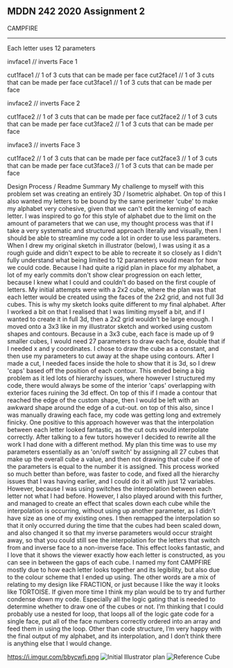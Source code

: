## MDDN 242 2020 Assignment 2


CAMPFIRE
_________________________________________________________________________________

Each letter uses 12 parameters

invface1 // inverts Face 1

cut1face1 // 1 of 3 cuts that can be made per face
cut2face1 // 1 of 3 cuts that can be made per face
cut3face1 // 1 of 3 cuts that can be made per face

invface2 // inverts Face 2

cut1face2 // 1 of 3 cuts that can be made per face
cut2face2 // 1 of 3 cuts that can be made per face
cut3face2 // 1 of 3 cuts that can be made per face

invface3 // inverts Face 3

cut1face2 // 1 of 3 cuts that can be made per face
cut2face3 // 1 of 3 cuts that can be made per face
cut3face3 // 1 of 3 cuts that can be made per face

Design Process / Readme Summary
My challenge to myself with this problem set was creating an entirely 3D / Isometric alphabet. On top of this I also wanted my letters to be bound by the same perimeter 'cube' to make my alphabet very cohesive, given that we can't edit the kerning of each letter. I was inspired to go for this style of alphabet due to the limit on the amount of parameters that we can use, my thought process was that if I take a very systematic and structured approach literally and visually, then I should be able to streamline my code a lot in order to use less parameters.
When I drew my original sketch in illustrator (below), I was using it as a rough guide and didn't expect to be able to recreate it so closely as I didn't fully understand what being limited to 12 parameters would mean for how we could code. Because I had quite a rigid plan in place for my alphabet, a lot of my early commits don't show clear progression on each letter, because I knew what I could and couldn’t do based on the first couple of letters. 
My initial attempts were with a 2x2 cube, where the plan was that each letter would be created using the faces of the 2x2 grid, and not full 3d cubes. This is why my sketch looks quite different to my final alphabet. After I worked a bit on that I realised that I was limiting myself a bit, and if I wanted to create it in full 3d, then a 2x2 grid wouldn’t be large enough.
I moved onto a 3x3 like in my illustrator sketch and worked using custom shapes and contours. Because in a 3x3 cube, each face is made up of 9 smaller cubes, I would need 27 parameters to draw each face, double that if I needed x and y coordinates. I chose to draw the cube as a constant, and then use my parameters to cut away at the shape using contours. After I made a cut, I needed faces inside the hole to show that it is 3d, so I drew 'caps' based off the position of each contour. This ended being a big problem as it led lots of hierarchy issues, where however I structured my code, there would always be some of the interior 'caps' overlapping with exterior faces ruining the 3d effect. On top of this if I made a contour that reached the edge of the custom shape, then I would be left with an awkward shape around the edge of a cut-out. on top of this also, since I was manually drawing each face, my code was getting long and extremely finicky. One positive to this approach however was that the interpolation between each letter looked fantastic, as the cut outs would interpolate correctly.
After talking to a few tutors however I decided to rewrite all the work I had done with a different method. My plan this time was to use my parameters essentially as an 'on/off switch' by assigning all 27 cubes that make up the overall cube a value, and then not drawing that cube if one of the parameters is equal to the number it is assigned. This process worked so much better than before, was faster to code, and fixed all the hierarchy issues that I was having earlier, and I could do it all with just 12 variables. However, because I was using switches the interpolation between each letter not what I had before. However, I also played around with this further, and managed to create an effect that scales down each cube while the interpolation is occurring, without using up another parameter, as I didn’t have size as one of my existing ones. I then remapped the interpolation so that it only occurred during the time that the cubes had been scaled down, and also changed it so that my inverse parameters would occur straight away, so that you could still see the interpolation for the letters that switch from and inverse face to a non-inverse face. This effect looks fantastic, and I love that it shows the viewer exactly how each letter is constructed, as you can see in between the gaps of each cube.
I named my font CAMPFIRE mostly due to how each letter looks together and its legibility, but also due to the colour scheme that I ended up using. The other words are a mix of relating to my design like FRACTION, or just because I like the way it looks like TORTOISE.
If given more time I think my plan would be to try and further condense down my code. Especially all the logic gating that is needed to determine whether to draw one of the cubes or not. I’m thinking that I could probably use a nested for loop, that loops all of the logic gate code for a single face, put all of the face numbers correctly ordered into an array and feed them in using the loop.
Other than code structure, I’m very happy with the final output of my alphabet, and its interpolation, and I don’t think there is anything else that I would change.


https://i.imgur.com/bbycwfj.png
![Initial Illustrator plan](https://i.imgur.com/bbycwfj.png)
![Reference Cube](https://i.imgur.com/jBsV5cI.jpg)